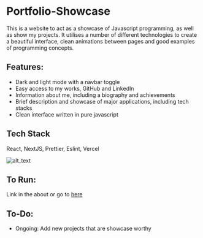 # Portfolio-Showcase
This is a website to act as a showcase of Javascript programming, as well as show my projects.
It utilises a number of different technologies to create a beautiful interface, 
clean animations between pages and good examples of programming concepts.

## Features:
- Dark and light mode with a navbar toggle
- Easy access to my works, GitHub and LinkedIn
- Information about me, including a biography and achievements
- Brief description and showcase of major applications, including tech stacks
- Clean interface written in pure javascript

## Tech Stack
React, NextJS, Prettier, Eslint, Vercel

![alt_text](https://github.com)

## To Run:
Link in the about or go to [here](https://github.com)

## To-Do:
- Ongoing: Add new projects that are showcase worthy
